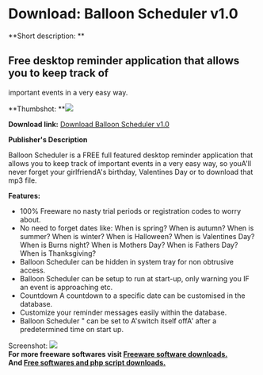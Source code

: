 # Download: Balloon Scheduler v1.0

**Short description: **

## Free desktop reminder application that allows you to keep track of
important events in a very easy way.

  
**Thumbshot: **![](http://www.freewarefiles.com/screenshot/blscheduler_md.jpg)   
  
**Download link:** [Download Balloon Scheduler v1.0](http://freesoftwares.boysofts.com/Balloon-Scheduler-V_program_38497.html)  
  

**Publisher's Description**  
  

Balloon Scheduler is a FREE full featured desktop reminder application that
allows you to keep track of important events in a very easy way, so youA'll
never forget your girlfriendA's birthday, Valentines Day or to download that
mp3 file.

**Features:**

  * 100% Freeware no nasty trial periods or registration codes to worry about. 
  * No need to forget dates like: When is spring? When is autumn? When is summer? When is winter? When is Halloween? When is Valentines Day? When is Burns night? When is Mothers Day? When is Fathers Day? When is Thanksgiving? 
  * Balloon Scheduler can be hidden in system tray for non obtrusive access. 
  * Balloon Scheduler can be setup to run at start-up, only warning you IF an event is approaching etc. 
  * Countdown A countdown to a specific date can be customised in the database. 
  * Customize your reminder messages easily within the database. 
  * Balloon Scheduler " can be set to A'switch itself offA' after a predetermined time on start up. 

  
  
Screenshot: ![](http://www.freewarefiles.com/screenshot/blscheduler.jpg)  
**For more freeware softwares visit [Freeware software downloads.](http://freesoftwares.boysofts.com/)**   
**And [Free softwares and php script downloads.](http://www.boysofts.com/)**

